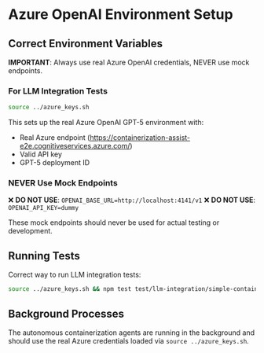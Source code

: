 # Azure OpenAI Environment Setup

## Correct Environment Variables

**IMPORTANT**: Always use real Azure OpenAI credentials, NEVER use mock endpoints.

### For LLM Integration Tests

```bash
source ../azure_keys.sh
```

This sets up the real Azure OpenAI GPT-5 environment with:
- Real Azure endpoint (https://containerization-assist-e2e.cognitiveservices.azure.com/)
- Valid API key
- GPT-5 deployment ID

### NEVER Use Mock Endpoints

❌ **DO NOT USE**: `OPENAI_BASE_URL=http://localhost:4141/v1`
❌ **DO NOT USE**: `OPENAI_API_KEY=dummy`

These mock endpoints should never be used for actual testing or development.

## Running Tests

Correct way to run LLM integration tests:

```bash
source ../azure_keys.sh && npm test test/llm-integration/simple-containerization.test.ts
```

## Background Processes

The autonomous containerization agents are running in the background and should use the real Azure credentials loaded via `source ../azure_keys.sh`.